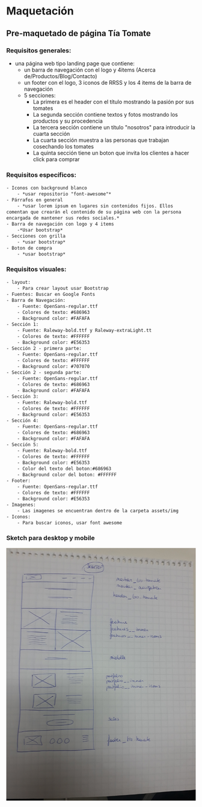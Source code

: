 # Maquetación

## Pre-maquetado de página Tía Tomate

### Requisitos generales:
- una página web tipo landing page que contiene:
	- un barra de navegación con el logo y 4items (Acerca de/Productos/Blog/Contacto) 
	- un footer con el logo, 3 iconos de RRSS y los 4 items de la barra de navegación
	- 5 secciones:
		- La primera es el header con el título mostrando la pasión  por sus tomates
		- La segunda sección contiene textos y fotos mostrando los productos y su procedencia
		- La tercera sección contiene un título "nosotros" para introducir la cuarta sección
		- La cuarta sección muestra a las personas que trabajan cosechando los tomates
		- La quinta sección tiene un boton que invita los clientes a hacer click para comprar
		
### Requisitos específicos:
	- Iconos con background blanco
		- *usar repositorio "font-awesome"*
	- Párrafos en general
		- *usar lorem ipsum en lugares sin contenidos fijos. Ellos comentan que crearán el contenido de su página web con la persona encargada de mantener sus redes sociales.*
	- Barra de navegación con logo y 4 items
		-*Usar bootstrap*
	- Secciones con grilla 
		- *usar bootstrap*
	- Boton de compra
		- *usar bootstrap*

### Requisitos visuales:
	- layout:
		- Para crear layout usar Bootstrap
	- Fuentes: Buscar en Google Fonts
	- Barra de Navegación:
		- Fuente: OpenSans-regular.ttf
		- Colores de texto: #686963
		- Background color: #FAFAFA
	- Sección 1:
		- Fuente: Raleway-bold.ttf y Raleway-extraLight.tt
		- Colores de texto: #FFFFFF
		- Background color: #E56353
	- Sección 2 - primera parte:
		- Fuente: OpenSans-regular.ttf 
		- Colores de texto: #FFFFFF
		- Background color: #707070 
	- Sección 2 - segunda parte:
		- Fuente: OpenSans-regular.ttf
		- Colores de texto: #686963
		- Background color: #FAFAFA
	- Sección 3:
		- Fuente: Raleway-bold.ttf
		- Colores de texto: #FFFFFF
		- Background color: #E56353
	- Sección 4:
		- Fuente: OpenSans-regular.ttf
		- Colores de texto: #686963
		- Background color: #FAFAFA
	- Sección 5:
		- Fuente: Raleway-bold.ttf
		- Colores de texto: #FFFFFF
		- Background color: #E56353
		- Color del texto del boton:#686963
		- Background color del boton: #FFFFFF
	- Footer:
		- Fuente: OpenSans-regular.ttf
		- Colores de texto: #FFFFFF
		- Background color: #E56353
	- Imagenes:
		- Las imagenes se encuentran dentro de la carpeta assets/img
	- Iconos: 
		- Para buscar iconos, usar font awesome

### Sketch para desktop y mobile
![](assets/img/20180626_211406.jpg)

